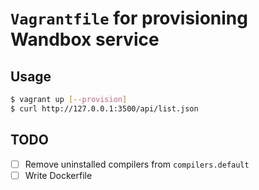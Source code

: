 # `Vagrantfile` for provisioning Wandbox service

## Usage
```sh
$ vagrant up [--provision]
$ curl http://127.0.0.1:3500/api/list.json
```

## TODO
- [ ] Remove uninstalled compilers from `compilers.default`
- [ ] Write Dockerfile
